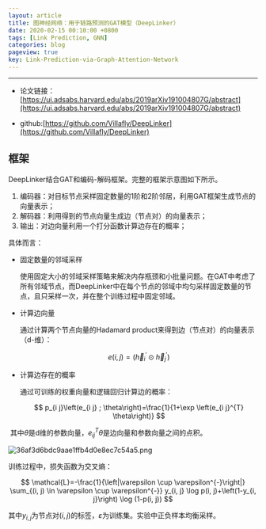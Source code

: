 ```yaml
---
layout: article
title: 图神经网络：用于链路预测的GAT模型（DeepLinker）
date: 2020-02-15 00:10:00 +0800
tags: [Link Prediction, GNN]
categories: blog
pageview: true
key: Link-Prediction-via-Graph-Attention-Network
---
```


------

- 论文链接：[https://ui.adsabs.harvard.edu/abs/2019arXiv191004807G/abstract](https://ui.adsabs.harvard.edu/abs/2019arXiv191004807G/abstract)

- github:[https://github.com/Villafly/DeepLinker](https://github.com/Villafly/DeepLinker)



## 框架

DeepLinker结合GAT和编码-解码框架。完整的框架示意图如下所示。

1. 编码器：对目标节点采样固定数量的1阶和2阶邻居，利用GAT框架生成节点的向量表示；
2. 解码器：利用得到的节点向量生成边（节点对）的向量表示；
3. 输出：对边向量利用一个打分函数计算边存在的概率；

具体而言：

- 固定数量的邻域采样

  使用固定大小的邻域采样策略来解决内存瓶颈和小批量问题。在GAT中考虑了所有邻域节点，而DeepLinker中在每个节点的邻域中均匀采样固定数量的节点，且只采样一次，并在整个训练过程中固定邻域。

- 计算边向量

  通过计算两个节点向量的Hadamard product来得到边（节点对）的向量表示（d-维）：

  
  $$
  e(i, j)=\left(\vec{h}_{i}^{\prime} \odot \vec{h}_{j}^{\prime}\right)
  $$



- 计算边存在的概率

  通过可训练的权重向量和逻辑回归计算边的概率：

  
  $$
  p_{i j}\left(e_{i j} ; \theta\right)=\frac{1}{1+\exp \left(e_{i j}^{T} \theta\right)}
  $$



​	其中$\theta$是d维的参数向量，$e_{i j}^{T} \theta$是边向量和参数向量之间的点积。

![36af3d6bdc9aae1ffb4d0e8ec7c54a5.png](http://ww1.sinaimg.cn/large/005NduT8ly1gbxbwtkm35j30sa0eu762.jpg)



训练过程中，损失函数为交叉熵：


$$
\mathcal{L}=-\frac{1}{\left|\varepsilon \cup \varepsilon^{-}\right|} \sum_{(i, j) \in \varepsilon \cup \varepsilon^{-}} y_{i, j} \log p(i, j)+\left(1-y_{i, j}\right) \log (1-p(i, j))
$$


其中$y_{i,j}$为节点对$(i,j)$的标签，$\varepsilon$为训练集。实验中正负样本均衡采样。